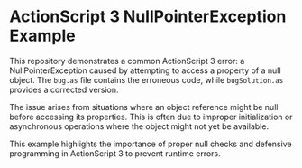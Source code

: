 # ActionScript 3 NullPointerException Example

This repository demonstrates a common ActionScript 3 error: a NullPointerException caused by attempting to access a property of a null object. The `bug.as` file contains the erroneous code, while `bugSolution.as` provides a corrected version.

The issue arises from situations where an object reference might be null before accessing its properties. This is often due to improper initialization or asynchronous operations where the object might not yet be available.

This example highlights the importance of proper null checks and defensive programming in ActionScript 3 to prevent runtime errors.